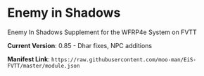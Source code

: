 # Enemy in Shadows
Enemy In Shadows Supplement for the WFRP4e System on FVTT

**Current Version**: 0.85 - Dhar fixes, NPC additions

**Manifest Link**: `https://raw.githubusercontent.com/moo-man/EiS-FVTT/master/module.json`
